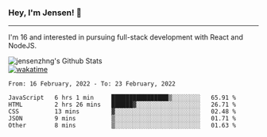 ### Hey, I'm Jensen! 👋

---

I'm 16 and interested in pursuing full-stack development with React and NodeJS.

![jensenzhng's Github Stats](https://github-readme-stats.vercel.app/api?username=jensenzhng&theme=dark&show_icons=true&count_private=true)
<br />
[![wakatime](https://wakatime.com/badge/user/cbfc263d-3611-4e36-8278-8fad45fe3f62.svg)](https://wakatime.com/@cbfc263d-3611-4e36-8278-8fad45fe3f62)

<!--START_SECTION:waka-->
```text
From: 16 February, 2022 - To: 23 February, 2022

JavaScript   6 hrs 1 min     ████████████████▒░░░░░░░░   65.91 % 
HTML         2 hrs 26 mins   ██████▓░░░░░░░░░░░░░░░░░░   26.71 % 
CSS          13 mins         ▓░░░░░░░░░░░░░░░░░░░░░░░░   02.48 % 
JSON         9 mins          ▒░░░░░░░░░░░░░░░░░░░░░░░░   01.71 % 
Other        8 mins          ▒░░░░░░░░░░░░░░░░░░░░░░░░   01.63 % 
```
<!--END_SECTION:waka-->

